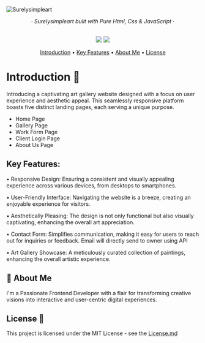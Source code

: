 ![Surelysimpleart](https://github.com/Kartikaysharma2004/Surelysimpleart/assets/136084119/994b0786-e7a4-4804-b8b1-30c0baf063b1)

<div align="center">
&middot;
<i>Surelysimpleart bulit with Pure Html, Css & JavaScript</i>
&middot;
<br/>
<br/>
</div>

<p align="center">
    <img src="[https://img.shields.io/github/forks/kartikaysharma2004/surelysimpleart?style=for-the-badge]" />
  <a href="https://surelysimpleart.netlify.app/">
    <img src="https://img.shields.io/static/v1?label=&message=View%20Demo&style=for-the-badge&color=black&logo=vercel" />
  </a>
</p>

<p align="center">
  <a href=https://github.com/Kartikaysharma2004/Surelysimpleart?tab#introduction">Introduction</a> •
  <a href="key-features-">Key Features</a> •
    <a href="about-me-">About Me</a> •
  <a href="license-">License</a>
</p>

# Introduction 👋

Introducing a captivating art gallery website designed with a focus on user experience and aesthetic appeal. This seamlessly responsive platform boasts five distinct landing pages, each serving a unique purpose.

- Home Page
- Gallery Page
- Work Form Page
- Client Login Page
- About Us Page

## Key Features:

• Responsive Design: Ensuring a consistent and visually appealing experience across various devices, from desktops to smartphones.

• User-Friendly Interface: Navigating the website is a breeze, creating an enjoyable experience for visitors.

• Aesthetically Pleasing: The design is not only functional but also visually captivating, enhancing the overall art appreciation.

• Contact Form: Simplifies communication, making it easy for users to reach out for inquiries or feedback. Email will directly send to owner using API

• Art Gallery Showcase: A meticulously curated collection of paintings, enhancing the overall artistic experience.


## 🚀 About Me
I'm a Passionate Frontend Developer with a flair for transforming creative visions into interactive and user-centric digital experiences.

## License 📄
This project is licensed under the MIT License - see the [License.md](https://github.com/Kartikaysharma2004/Surelysimpleart/blob/main/LICENSE.md)
